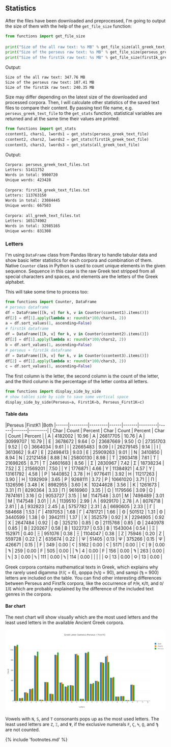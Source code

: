 ## Statistics

After the files have been downloaded and preprocessed, I'm going to output the
size of them with the help of the `get_file_size` function:

```python
from functions import get_file_size

print("Size of the all raw text: %s MB" % get_file_size(all_greek_text_file))
print("Size of the perseus raw text: %s MB" % get_file_size(perseus_greek_text_file))
print("Size of the first1k raw text: %s MB" % get_file_size(first1k_greek_text_file))
```

Output:

```
Size of the all raw text: 347.76 MB
Size of the perseus raw text: 107.41 MB
Size of the first1k raw text: 240.35 MB
```

Size may differ depending on the latest size of the downloaded and processed
corpora. Then, I will calculate other statistics of the saved text files to
compare their content. By passing text file name, e.g. `perseus_greek_text_file`
to the `get_stats` function, statistical variables are returned and at the same
time their values are printed:

```python
from functions import get_stats
ccontent1, chars1, lwords1 = get_stats(perseus_greek_text_file)
ccontent2, chars2, lwords2 = get_stats(first1k_greek_text_file)
ccontent3, chars3, lwords3 = get_stats(all_greek_text_file)
```

Output:

```
Corpora: perseus_greek_text_files.txt
Letters: 51411752
Words in total: 9900720
Unique words: 423428

Corpora: first1k_greek_text_files.txt
Letters: 113763150
Words in total: 23084445
Unique words: 667503

Corpora: all_greek_text_files.txt
Letters: 165174902
Words in total: 32985165
Unique words: 831308
```

### Letters

I'm using `DataFrame` class from Pandas library to handle tabular data
and show basic letter statistics for each corpora and combination of
them. Native `Counter` class in Python is used to count unique elements in
the given sequence. Sequence in this case is the raw Greek text stripped
from all special characters and spaces, and elements are the letters of
the Greek alphabet.

This will take some time to process too:

```python
from functions import Counter, DataFrame
# perseus dataframe
df = DataFrame([[k, v] for k, v in Counter(ccontent1).items()])
df[2] = df[1].apply(lambda x: round(x*100/chars1, 2))
a = df.sort_values(1, ascending=False)
# first1k dataframe
df = DataFrame([[k, v] for k, v in Counter(ccontent2).items()])
df[2] = df[1].apply(lambda x: round(x*100/chars2, 2))
b = df.sort_values(1, ascending=False)
# perseus + first1k dataframe
df = DataFrame([[k, v] for k, v in Counter(ccontent3).items()])
df[2] = df[1].apply(lambda x: round(x*100/chars3, 2))
c = df.sort_values(1, ascending=False)
```

The first column is the letter, the second column is the count of the
letter, and the third column is the percentage of the letter contra all
letters.

```python
from functions import display_side_by_side
# show tables side by side to save some vertical space
display_side_by_side(Perseus=a, First1K=b, Perseus_First1K=c)
```

#### Table data

|<td colspan=3>Perseus     |<td colspan=3>FirstK1   |<td colspan=3>Both
|------|---------|---------|------|-------|---------|------|-------|---------|
| Char | Count   | Percent | Char | Count | Percent | Char | Count | Percent |
| Α    | 4182002 | 10.96   | Α | 26817705 | 10.76   | Α | 30999707 | 10.79   |
| Ε    | 3678672 | 9.64    | Ο | 23687669 | 9.50    | Ο | 27351703 | 9.52    |
| Ο    | 3664034 | 9.61    | Ι | 22665483 | 9.09    | Ι | 26279145 | 9.14    |
| Ι    | 3613662 | 9.47    | Ε | 22498413 | 9.03    | Ε | 25909263 | 9.01    |
| Ν    | 3410850 | 8.94    | Ν | 22121458 | 8.88    | Ν | 25800130 | 8.98    |
| Τ    | 2903418 | 7.61    | Τ | 21698265 | 8.71    | Τ | 24601683 | 8.56    |
| Σ    | 2830967 | 7.42    | Σ | 18738234 | 7.52    | Σ | 21569201 | 7.50    |
| Υ    | 1776871 | 4.66    | Υ | 11384921 | 4.57    | Υ | 13161792 | 4.58    |
| Ρ    | 1440852 | 3.78    | Η | 9776411  | 3.92    | Η | 11217263 | 3.90    |
| Η    | 1392909 | 3.65    | Ρ | 9268111  | 3.72    | Ρ | 10661020 | 3.71    |
| Π    | 1326596 | 3.48    | Κ | 8982955  | 3.60    | Κ | 10244628 | 3.56    |
| Κ    | 1261673 | 3.31    | Π | 8290364  | 3.33    | Π | 9616960  | 3.35    |
| Ω    | 1179566 | 3.09    | Ω | 7874161  | 3.16    | Ω | 9053727  | 3.15    |
| Μ    | 1147548 | 3.01    | Μ | 7498489  | 3.01    | Μ | 1147548  | 3.01    |
| Λ    | 1139510 | 2.99    | Λ | 6929170  | 2.78    | Λ | 8076718  | 2.81    |
| Δ    | 932823  | 2.45    | Δ | 5757782  | 2.31    | Δ | 6690605  | 2.33    |
| Γ    | 584668  | 1.53    | Γ | 4197053  | 1.68    | Γ | 4781721  | 1.66    |
| Θ    | 501512  | 1.31    | Θ | 3440599  | 1.38    | Θ | 3942111  | 1.37    |
| Χ    | 352579  | 0.92    | Χ | 2294905  | 0.92    | Χ | 2647484  | 0.92    |
| Φ    | 325210  | 0.85    | Φ | 2115768  | 0.85    | Φ | 2440978  | 0.85    |
| Β    | 220267  | 0.58    | Β | 1322737  | 0.53    | Β | 1543004  | 0.54    |
| Ξ    | 152971  | 0.40    | Ξ | 951076   | 0.38    | Ξ | 1104047  | 0.38    |
| Ζ    | 75946   | 0.20    | Ζ | 559728   | 0.22    | Ζ | 635674   | 0.22    |
| Ψ    | 51405   | 0.13    | Ψ | 375266   | 0.15    | Ψ | 426671   | 0.15    |
| Ϝ    | 349     | 0.00    | Ϛ | 5162     | 0.00    | Ϛ | 5171     | 0.00    |
| Ϛ    | 9       | 0.00    | Ϡ | 259      | 0.00    | Ϝ | 505      | 0.00    |
| Ϡ    | 4       | 0.00    | Ϝ | 156      | 0.00    | Ϡ | 263      | 0.00    |
| Ϟ    | 3       | 0.00    | Ϟ | 111      | 0.00    | Ϟ | 114      | 0.00    |
|      |         |         | Ϙ | 13       | 0.00    | Ϙ | 13       | 0.00    |

Greek corpora contains mathematical texts in Greek, which explains why the
rarely used digamma (`Ϝ`/`Ϛ` = 6), qoppa (`Ϟ`/`Ϙ` = 90), and sampi (`Ϡ` = 900)
letters are included on the table. You can find other interesting differences
between Perseus and First1k corpora, like the occurrence of `Ρ`/`Η`, `K`/`Π`,
and `Ο`/`Ι`/`Ε` which are probably explained by the difference of the included
text genres in the corpora.

#### Bar chart

The next chart will show visually which are the most used letters and
the least used letters in the available Ancient Greek corpora.

![Letter statistics](/media/stats.png)

Vowels with `N`, `S`, and `T` consonants pops up as the most used letters. The
least used letters are `Ζ`, `Ξ`, and `Ψ`, if the exclusive numerals `Ϝ`, `Ϛ`,
`Ϟ`, `Ϙ`, and `Ϡ` are not counted.

{% include 'footnotes.md' %}
